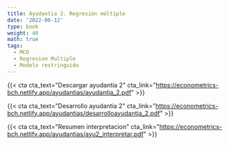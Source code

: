 ```yaml
---
title: Ayudantia 2. Regresión múltiple
date: '2022-06-12'
type: book
weight: 40
math: true
tags:
  - MCO
  - Regresion Multiple
  - Modelo restringuido
---
```


{{< cta cta_text="Descargar ayudantía 2" cta_link="https://econometrics-bch.netlify.app/ayudantias/ayudantia_2.pdf" >}}


{{< cta cta_text="Desarrollo ayudantia 2" cta_link="https://econometrics-bch.netlify.app/ayudantias/desarrolloayudantia_2.pdf" >}}

{{< cta cta_text="Resumen interpretacion" cta_link="https://econometrics-bch.netlify.app/ayudantias/ayu2_interpretar.pdf" >}}
